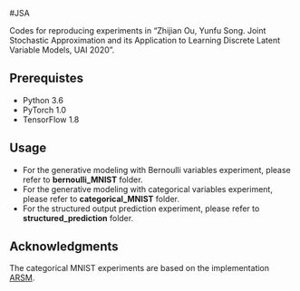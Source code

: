 #JSA

Codes for reproducing experiments  in “Zhijian Ou, Yunfu Song. Joint Stochastic Approximation and its Application to Learning Discrete Latent Variable Models, UAI 2020”.

## Prerequistes

- Python 3.6
- PyTorch 1.0
- TensorFlow 1.8

## Usage

- For the generative modeling with Bernoulli variables experiment, please refer to **bernoulli_MNIST** folder.
- For the generative modeling with categorical variables  experiment, please refer to **categorical_MNIST** folder.
- For the structured output prediction  experiment, please refer to **structured_prediction** folder.

## Acknowledgments

The categorical MNIST experiments are based on the implementation [ARSM](https://github.com/ARM-gradient/ARSM).

 
